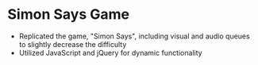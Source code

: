 # Simon Says Game

- Replicated the game, "Simon Says", including visual and audio queues to slightly decrease the difficulty
- Utilized JavaScript and jQuery for dynamic functionality
